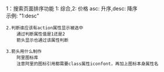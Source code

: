 1：搜索页面排序功能
    1: 综合,2: 价格 asc: 升序,desc: 降序  
        示例: "1:desc"

    2.判断谁应该有action属性显示被选中
        通过判断属性值是1还是2
        箭头显示也通过该属性判断

    3.箭头用什么制作
        阿里图标库
        注意阿里的图标引用都需要class属性iconfont，再加上图标本身属性名


